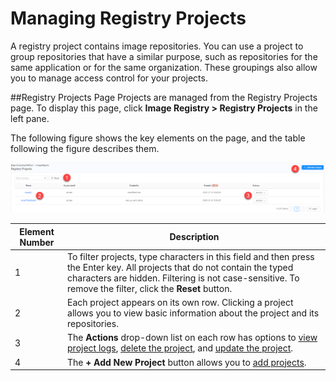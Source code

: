 # Managing Registry Projects

A registry project contains image repositories. You can use a project to group repositories that have a similar purpose, such as repositories for the same application or for the same organization. These groupings also allow you to manage access control for your projects.

##Registry Projects Page
Projects are managed from the Registry Projects page. To display this page, click **Image Registry > Registry Projects** in the left pane.

The following figure shows the key elements on the page, and the table following the figure describes them.

![null](</docs/resources/images/registry/registry-projects-page.png>)</ul>


| **Element Number**       | **Description**                               |
| -------------------------|-----------------------------------------------| 
| 1                        | To filter projects, type characters in this field and then press the Enter key. All projects that do not contain the typed characters are hidden. Filtering is not case-sensitive. To remove the filter, click the **Reset** button.                                        |
| 2                        | Each project appears on its own row. Clicking a project allows you to view basic information about the project and its repositories.             |
| 3                        | The **Actions** drop-down list on each row has options to [view project logs](</docs/portal/image-registry/viewing-logs.md>), [delete the project](</docs/portal/image-registry/deleting-projects.md>), and [update the project](</docs/portal/image-registry/updating-projects.md>).                                                                          |
| 4                        | The **+ Add New Project** button allows you to [add projects](</docs/portal/image-registry/adding-projects.md>).          |
